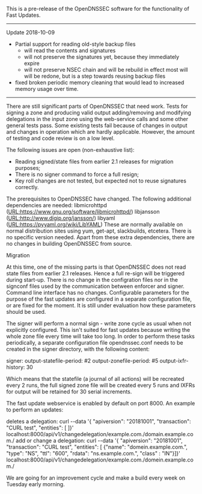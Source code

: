 This is a pre-release of the OpenDNSSEC software for the functionality of
Fast Updates.

----

Update 2018-10-09
- Partial support for reading old-style backup files 
  - will read the contents and signatures
  - will not preserve the signatures yet, because they immediately expire
  - will not preserve NSEC chain and will be rebuild
  in effect most will will be redone, but is a step towards reusing backup
  files
- fixed broken periodic memory cleaning that would lead to increased memory
  usage over time.

----

There are still significant parts of OpenDNSSEC that need work.  Tests for
signing a zone and producing valid output adding/removing and modifying
delegations in the input zone using the web-service calls and some other
general tests pass.  Some existing tests fail because of changes in output
and changes in operation which are hardly applicable.  However, the amount
of testing and code review is on a low level.

The following issues are open (non-exhaustive list):
- Reading signed/state files from earlier 2.1 releases for migration
  purposes;
- There is no signer command to force a full resign;
- Key roll changes are not tested, but expected not to reuse signatures
  correctly.

The prerequisites to OpenDNSSEC have changed.  The following additional
dependencies are needed:
  libmicrohttpd  (<URL:https://www.gnu.org/software/libmicrohttpd/>)
  libjansson     (<URL:http://www.digip.org/jansson/>)
  libyaml        (<URL:https://pyyaml.org/wiki/LibYAML>)
These are normally available on normal distribution sites using yum, get-apt,
slackbuilds, etcetera.  There is no specific version needed.
Apart from these extra dependencies, there are no changes in building
OpenDNSSEC from source.

Migration

At this time, one of the missing parts is that OpenDNSSEC does not read
state files from earlier 2.1 releases.  Hence a full re-sign will be
triggered during start-up.  There is no change in the configration files
nor in the signconf files used by the communication between enforcer and
signer.  Command line interface has no changes.  Configurable parameters
for the purpose of the fast updates are configured in a separate configuration
file, or are fixed for the moment.  It is still under evaluation how
these parameters should be used.

The signer will perform a normal sign - write zone cycle as usual when
not explicitly configured.  This isn't suited for fast updates because
writing the whole zone file every time will take too long.  In order
to perform these tasks periodically, a separate configuration file
opendnssec.conf needs to be created in the signer directory, with the following
content:

  signer:
    output-statefile-period: #2
    output-zonefile-period: #5
    output-ixfr-history: 30

Which means that the statefile (a journal of all actions) will be recreated
every 2 runs, the full signed zone file will be created every 5 runs and IXFRs
for output will be retained for 30 serial increments.    

The fast update webservice is enabled by default on port 8000.  An example
to perform an updates:

  deletes a delegation:
    curl --data '{ "apiversion": "20181001", "transaction": "CURL test",
                   "entities": [ ]}' \
      localhost:8000/api/v1/changedelegation/example.com./domain.example.com./
  add or change a delegation:
    curl --data '{ "apiversion": "20181001", "transaction": "CURL test",
                   "entities": [ {"name": "domein.example.com.", "type": "NS",
                                 "ttl": "600", "rdata": "ns.example.com.",
                                 "class" : "IN"}]}'
      localhost:8000/api/v1/changedelegation/example.com./domein.example.com./

We are going for an improvement cycle and make a build every week on Tuesday
early morning.
